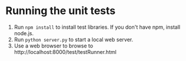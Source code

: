 # Running the unit tests

1.  Run `npm install` to install test libraries.  If you don't have npm, install node.js.
2.  Run `python server.py` to start a local web server.
3.  Use a web browser to browse to http://localhost:8000/test/testRunner.html
